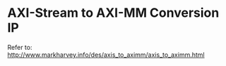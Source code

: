 # AXI-Stream to AXI-MM Conversion IP

Refer to: http://www.markharvey.info/des/axis_to_aximm/axis_to_aximm.html

